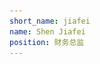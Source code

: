 ```yaml
---
short_name: jiafei
name: Shen Jiafei
position: 财务总监
---
```

<head>
    <meta charset="utf-8"> 
    <title>Bootstrap 实例 - 简单的轮播（Carousel）插件</title>
    <link rel="stylesheet" href="http://cdn.staticfile.net/twitter-bootstrap/3.3.7/css/bootstrap.min.css">
    <script src="http://cdn.staticfile.net/jquery/2.1.1/jquery.min.js"></script>
    <script src="http://cdn.staticfile.net/twitter-bootstrap/3.3.7/js/bootstrap.min.js"></script>
    <style>
            .carousel-inner {
                display: flex;
                justify-content: center; /* 水平居中 */
                align-items: center; /* 垂直居中 */
                height: 600px; /* 按需设置一个恰当的固定高度 */
        }

            .carousel-inner > .item {
                flex: 0 0 auto; /* 防止项目伸缩，保持原始大小 */
                width: 100%; /* 使.carousel-item的宽度充满父容器宽度 */
                height: 100%; /* 使.carousel-item的高度充满父容器高度 */
            }

            .carousel-inner > .item > img, 
            .carousel-inner > .item > a > img {
                max-width: 100%; /* 最大宽度100% */
                max-height: 100%; /* 最大高度100% */
                margin: auto; /* 自动外边距居中 */
                display: block; /* 设置为块级元素 */
            }

        /* 其他样式保持不变 */
            .product-features {
                list-style: none;
                padding: 0;
                text-align: center;
            }
            .product-features li {
                background: #f9f9f9;
                margin-bottom: 5px;
                padding: 10px;
                border-radius: 5px;
                display: inline-block;
                margin-right: 10px;
            }
    </style>
</head>

<body>
<div id="myCarousel" class="carousel slide">
    <!-- 轮播（Carousel）指标 -->
    <ol class="carousel-indicators">
        <li data-target="#myCarousel" data-slide-to="0" class="active"></li>
        <li data-target="#myCarousel" data-slide-to="1"></li>
        <li data-target="#myCarousel" data-slide-to="2"></li>
    </ol>   
    <!-- 轮播（Carousel）项目 -->
    <div class="carousel-inner">
        <div class="item active">
            <img src="assets/images/花心1.jpg" alt="First slide">
        </div>
        <div class="item">
            <img src="assets/images/花心2.jpg" alt="Second slide">
        </div>
        <div class="item">
            <img src="assets/images/花心3.jpg" alt="Third slide">
        </div>
    </div>
    <!-- 轮播（Carousel）导航 -->
    <a class="left carousel-control" href="#myCarousel" role="button" data-slide="prev">
        <span class="glyphicon glyphicon-chevron-left" aria-hidden="true"></span>
        <span class="sr-only">Previous</span>
    </a>
    <a class="right carousel-control" href="#myCarousel" role="button" data-slide="next">
        <span class="glyphicon glyphicon-chevron-right" aria-hidden="true"></span>
        <span class="sr-only">Next</span>
    </a>
</div>
作为一名财务专业人士，沈加菲对数字有着近乎痴迷的热爱。她坚信只有准确的财务数据才能为公司的决策提供可靠的依据，不仅拥有丰富的财务管理经验，还具有敏锐的商业洞察力和卓越的领导能力。在她的领导下，哥拉斯公司的财务状况稳步提升，即将实现市值百亿的小目标。
</body>

